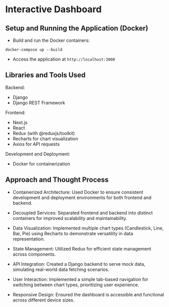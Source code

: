 # Interactive Dashboard

## Setup and Running the Application (Docker)

- Build and run the Docker containers:

```
docker-compose up --build
```

- Access the application at `http://localhost:3000`

## Libraries and Tools Used

Backend:

- Django
- Django REST Framework

Frontend:

- Next.js
- React
- Redux (with @reduxjs/toolkit)
- Recharts for chart visualization
- Axios for API requests

Development and Deployment:

- Docker for containerization

## Approach and Thought Process

- Containerized Architecture: Used Docker to ensure consistent development and deployment environments for both frontend and backend.

- Decoupled Services: Separated frontend and backend into distinct containers for improved scalability and maintainability.

- Data Visualization: Implemented multiple chart types (Candlestick, Line, Bar, Pie) using Recharts to demonstrate versatility in data representation.

- State Management: Utilized Redux for efficient state management across components.

- API Integration: Created a Django backend to serve mock data, simulating real-world data fetching scenarios.

- User Interaction: Implemented a simple tab-based navigation for switching between chart types, prioritizing user experience.

- Responsive Design: Ensured the dashboard is accessible and functional across different device sizes.
